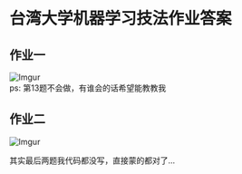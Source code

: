 台湾大学机器学习技法作业答案
====
作业一
------
![Imgur](http://i.imgur.com/uEMQuGL.jpg?1)
<br>ps: 第13题不会做，有谁会的话希望能教教我

作业二
------
![Imgur](http://i.imgur.com/x0jqnSE.jpg?1)

其实最后两题我代码都没写，直接蒙的都对了...
